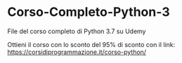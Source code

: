 # Corso-Completo-Python-3
File del corso completo di Python 3.7 su Udemy

Ottieni il corso con lo sconto del 95% di sconto con il link: 
https://corsidiprogrammazione.it/corso-python/
